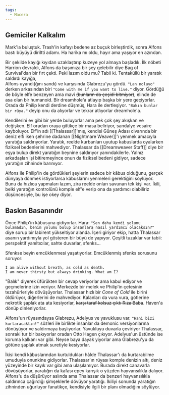 ```yaml
---  
tags:  
  - Macera  
---  
```

## Gemiciler Kalkalım  
  
Mark'la buluştuk. Trash'in kafayı bedene az buçuk birleştirdik, sonra Alfons bastı büyüyü diriltti adamı. Ha harika mı oldu, hayır ama yaşıyor en azından.   
  
Bir şekilde kayığı kıyıdan uzaklaştırıp kuzeye yol almaya başladık. İlk nöbeti Harrion devraldı, Alfons da başımıza bir şey gelebilir diye Bag of Survival'dan bir fırt çekti. Peki lazım oldu mu? Tabii ki. Tentaküllü bir yaratık saldırdı kayığa,  
Alfons uyandı(ğını sandı) ve karşısında Glabrezu'yu gördü. `"Lan noluyo"` derken arkasından biri `"Come with me if you want to live."` diyor. Gördüğü de böyle elfe benzeyen ama mavi ~~(bunların da çeşidi bitmiyor)~~, elinde de asa olan bir humanoid. Bir dreamhole'a atlayıp başka bir yere geçiyorlar. Orada da Philip kendi derdine düşmüş, Hara ile dertleşiyor. `"Bakın bunlar bir rüya."` deyip onu da alıyorlar ve tekrar atlıyorlar dreamhole'a.  
  
Kendilerini ev gibi bir yerde buluyorlar ama pek çok şey akışkan ve değişken. Elf oradan oraya gittikçe bir masa beliriyor, sandalye vesaire kayboluyor. Elf'in adı [[Thalassar]]'mış, kendisi Güneş Adası civarında bir deniz elfi iken şehrine dadanan [[Nightmare Weaver]]'ı yenmek amacıyla yaratığa saldırıyorlar. Yaratık, reelde kurbanları uyutup kabuslarda oyalarken fiziksel bedenlerini mahvediyor. Thalassar da [[Dreamweaver Staff]] diye bir eşya bulup direkt yaratığın beynine saldırıyor yanındakilerle. Yalnız arkadaşları işi bitiremeyince onun da fiziksel bedeni gidiyor, sadece yaratığın zihninde barınıyor.  
  
Alfons ile Philip'in de gördükleri şeylerin sadece bir kâbus olduğunu, gerçek dünyaya dönmek istiyorlarsa kâbuslarını yenmeleri gerektiğini söylüyor. Bunu da hızlıca yapmaları lazım, zira reelde onları savunan tek kişi var. İkili, belki yaratığın kontrolünü komple elf'e verip ona da yardımcı olabiliriz düşüncesiyle, bu işe okey diyor.  
  
## Baskın Basanındır  
  
Önce Philip'in kâbusuna gidiyorlar. Hara: `"Sen daha kendi yolunu bulamadın, benim yolumu bulup insanlara nasıl yardımcı olacaksın?"` diye sorup bir labirent yükseltiyor alanda. İçeri giriyor ekip, hatta Thalassar asanın yardımıyla yol gösteren bir büyü de yapıyor. Çeşitli tuzaklar var tabii: perspektif yanıltıcılar, sahte duvarlar, sfenks...  
  
Sfenkse beyin emcüklenmesi yaşatıyorlar. Emcüklenmiş sfenks sorusunu soruyor:   
```  
I am alive without breath, as cold as death.   
I am never thirsty but always drinking. What am I?  
```  
  
"Balık" diyerek üfürükten bir cevap veriyorlar ama kabul ediyor ve geçmelerine izin veriyor. Merkezde bir melek ve Philip'in çetesinin tezahürleriyle dövüşüyorlar. Thalassar hızlı bir *Cone of Cold* ile birini öldürüyor, diğerlerini de mahvediyor. Kalanları da vura vura, götlerine nekrotik şaplak ata ata kesiyorlar, ~~karşı taraf kolsuz çıktı Rıza Baba~~. Haven'a dönüp dinleniyorlar.  
  
Alfons'un rüyasındaysa Glabrezu, Adelyus ve yavuklusu var. `"Hani bizi kurtaracaktın!"` sözleri ile birlikte insanlar da demonic versiyonlarına dönüşüyor ve saldırmaya başlıyorlar. Yavukluyu duvarla çeviriyor Thalassar, sonraki tur bir bakıyorlar oradan Otto Hagen çıkıyor. Adelyus'un üstünde ise koruma kalkanı var gibi. Neyse baya dayak yiyorlar ama Glabrezu'yu da götüne şaplak atmak suretiyle kesiyorlar.  
  
İkisi kendi kâbuslarından kurtuldukları hâlde Thalassar'ı da kurtarabilme umuduyla onunkine gidiyorlar. Thalassar'ın rüyası komple denizin altı, deniz yüzeyinde bir kayık var gibi ama ulaşılamıyor. Burada direkt canavarla dövüşüyorlar, yaratığın da kafası epey karışık o yüzden hayvansılıkla dalıyor. Alfons'u da düşürüyor aslında ama Thalassar da benzeri hayvansılıkla saldırınca çağırdığı şimşeklerle dövüyor yaratığı. İkiliyi sonunda yaratığın zihninden uğurluyor fanatikçe, kendisiyle ilgili bir planı olmadığını söylüyor.